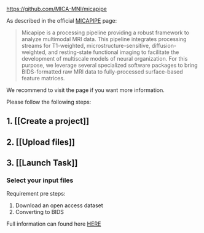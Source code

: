 https://github.com/MICA-MNI/micapipe

As described in the official [MICAPIPE](https://micapipe.readthedocs.io/en/latest/) page:

>Micapipe is a processing pipeline providing a robust framework to analyze multimodal MRI data. This pipeline integrates processing streams for T1-weighted, microstructure-sensitive, diffusion-weighted, and resting-state functional imaging to facilitate the development of multiscale models of neural organization. For this purpose, we leverage several specialized software packages to bring BIDS-formatted raw MRI data to fully-processed surface-based feature matrices.

We recommend to visit the page if you want more information.

Please follow the following steps:
## 1. [[Create a project]]

## 2. [[Upload files]]

## 3. [[Launch Task]]
### Select your input files

Requirement pre steps:
1. Download an open access dataset
2. Converting to BIDS

Full information can found here [HERE](https://micapipe.readthedocs.io/en/latest/pages/04.start2end/index.html#download-an-open-access-dataset)

